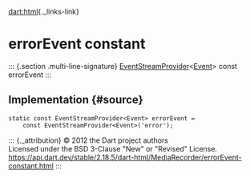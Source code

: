 [dart:html](../../dart-html/dart-html-library){._links-link}

errorEvent constant
===================

::: {.section .multi-line-signature}
[EventStreamProvider](../eventstreamprovider-class)\<[Event](../event-class)\>
const errorEvent
:::

Implementation {#source}
--------------

``` {.language-dart data-language="dart"}
static const EventStreamProvider<Event> errorEvent =
    const EventStreamProvider<Event>('error');
```

::: {._attribution}
© 2012 the Dart project authors\
Licensed under the BSD 3-Clause \"New\" or \"Revised\" License.\
<https://api.dart.dev/stable/2.18.5/dart-html/MediaRecorder/errorEvent-constant.html>
:::
